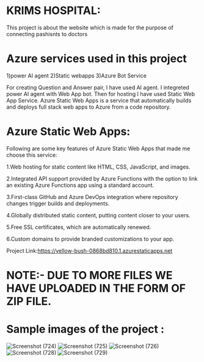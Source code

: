 # KRIMS HOSPITAL:

This project is about the website which is made for the purpose of connecting pashisnts to doctors


# Azure services used in this project

1)power AI agent 2)Static webapps 3)Azure Bot Service

For creating Question and Answer pair, I have used AI agent. I integreted power AI agent with Web App bot. Then for hosting I have used Static Web App Service. Azure Static Web Apps is a service that automatically builds and deploys full stack web apps to Azure from a code repository.

# Azure Static Web Apps: 

Following are some key features of Azure Static Web Apps that made me choose this service:

1.Web hosting for static content like HTML, CSS, JavaScript, and images.

2.Integrated API support provided by Azure Functions with the option to link an existing Azure Functions app using a standard account.

3.First-class GitHub and Azure DevOps integration where repository changes trigger builds and deployments.

4.Globally distributed static content, putting content closer to your users.

5.Free SSL certificates, which are automatically renewed.

6.Custom domains to provide branded customizations to your app.

Project Link:https://yellow-bush-0868bd810.1.azurestaticapps.net

# NOTE:- DUE TO MORE FILES WE HAVE UPLOADED IN THE FORM OF ZIP FILE.
# Sample images of the project :

![Screenshot (724)](https://user-images.githubusercontent.com/122869346/227698933-9f3dadb8-65ef-4210-9357-afbdeae79808.png)
![Screenshot (725)](https://user-images.githubusercontent.com/122869346/227698957-69271fe6-fcf4-45e7-a301-119583a4231f.png)
![Screenshot (726)](https://user-images.githubusercontent.com/122869346/227698962-3cc44fb5-97d5-4404-b42f-9bf99f2dabed.png)
![Screenshot (728)](https://user-images.githubusercontent.com/122869346/227698970-e0a9da3b-661c-4e63-9589-bcee326b1d1a.png)
![Screenshot (729)](https://user-images.githubusercontent.com/122869346/227698977-b372c8f7-4e81-4062-b116-cd3756107e57.png)

